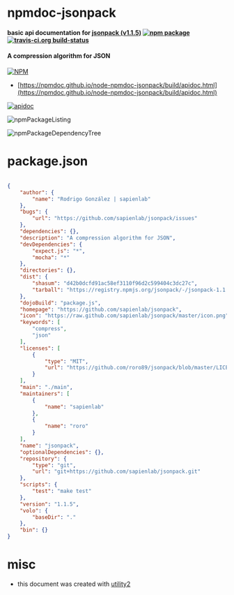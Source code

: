# npmdoc-jsonpack

#### basic api documentation for  [jsonpack (v1.1.5)](https://github.com/sapienlab/jsonpack)  [![npm package](https://img.shields.io/npm/v/npmdoc-jsonpack.svg?style=flat-square)](https://www.npmjs.org/package/npmdoc-jsonpack) [![travis-ci.org build-status](https://api.travis-ci.org/npmdoc/node-npmdoc-jsonpack.svg)](https://travis-ci.org/npmdoc/node-npmdoc-jsonpack)

#### A compression algorithm for JSON

[![NPM](https://nodei.co/npm/jsonpack.png?downloads=true&downloadRank=true&stars=true)](https://www.npmjs.com/package/jsonpack)

- [https://npmdoc.github.io/node-npmdoc-jsonpack/build/apidoc.html](https://npmdoc.github.io/node-npmdoc-jsonpack/build/apidoc.html)

[![apidoc](https://npmdoc.github.io/node-npmdoc-jsonpack/build/screenCapture.buildCi.browser.%252Ftmp%252Fbuild%252Fapidoc.html.png)](https://npmdoc.github.io/node-npmdoc-jsonpack/build/apidoc.html)

![npmPackageListing](https://npmdoc.github.io/node-npmdoc-jsonpack/build/screenCapture.npmPackageListing.svg)

![npmPackageDependencyTree](https://npmdoc.github.io/node-npmdoc-jsonpack/build/screenCapture.npmPackageDependencyTree.svg)



# package.json

```json

{
    "author": {
        "name": "Rodrigo González | sapienlab"
    },
    "bugs": {
        "url": "https://github.com/sapienlab/jsonpack/issues"
    },
    "dependencies": {},
    "description": "A compression algorithm for JSON",
    "devDependencies": {
        "expect.js": "*",
        "mocha": "*"
    },
    "directories": {},
    "dist": {
        "shasum": "d42b0dcfd91ac58ef3110f96d2c599404c3dc27c",
        "tarball": "https://registry.npmjs.org/jsonpack/-/jsonpack-1.1.5.tgz"
    },
    "dojoBuild": "package.js",
    "homepage": "https://github.com/sapienlab/jsonpack",
    "icon": "https://raw.github.com/sapienlab/jsonpack/master/icon.png",
    "keywords": [
        "compress",
        "json"
    ],
    "licenses": [
        {
            "type": "MIT",
            "url": "https://github.com/roro89/jsonpack/blob/master/LICENSE.md"
        }
    ],
    "main": "./main",
    "maintainers": [
        {
            "name": "sapienlab"
        },
        {
            "name": "roro"
        }
    ],
    "name": "jsonpack",
    "optionalDependencies": {},
    "repository": {
        "type": "git",
        "url": "git+https://github.com/sapienlab/jsonpack.git"
    },
    "scripts": {
        "test": "make test"
    },
    "version": "1.1.5",
    "volo": {
        "baseDir": "."
    },
    "bin": {}
}
```



# misc
- this document was created with [utility2](https://github.com/kaizhu256/node-utility2)
